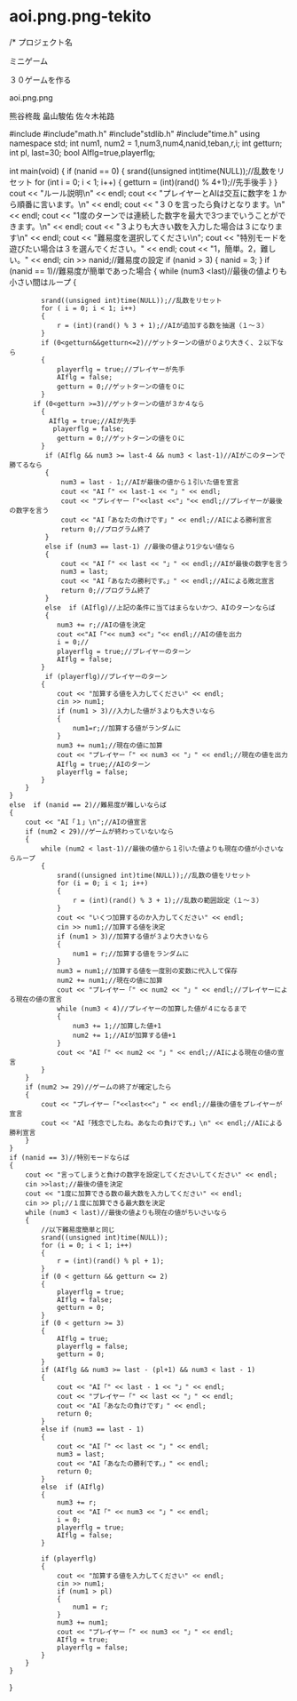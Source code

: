 # aoi.png.png-tekito
/*
プロジェクト名

ミニゲーム

３０ゲームを作る

aoi.png.png

熊谷柊哉
畠山駿佑
佐々木祐路


#include <iostream>
#include"math.h"
#include"stdlib.h"
#include"time.h"
using namespace std;
int num1, num2 = 1,num3,num4,nanid,teban,r,i;
int getturn;
int pl, last=30;
bool AIflg=true,playerflg;



int main(void)
{
    if (nanid == 0)
    {
        srand((unsigned int)time(NULL));//乱数をリセット
        for (int i = 0; i < 1; i++)
        {
            getturn = (int)(rand() % 4+1);//先手後手
        }
    }
        cout << "ルール説明\n" << endl;
        cout << "プレイヤーとAIは交互に数字を１から順番に言います。\n" << endl;
        cout << "３０を言ったら負けとなります。\n" << endl;
        cout << "1度のターンでは連続した数字を最大で3つまでいうことができます。\n" << endl;
        cout << "３よりも大きい数を入力した場合は３になります\n" << endl;
        cout << "難易度を選択してください\n";
        cout << "特別モードを遊びたい場合は３を選んでください。" << endl;
        cout << "1，簡単。2，難しい。" << endl;
        cin >> nanid;//難易度の設定
                if (nanid > 3)
                {
     nanid = 3;
                }
    if (nanid == 1)//難易度が簡単であった場合
    {
        while (num3 <last)//最後の値よりも小さい間はループ
        {

            srand((unsigned int)time(NULL));//乱数をリセット
            for ( i = 0; i < 1; i++)
            {
                r = (int)(rand() % 3 + 1);//AIが追加する数を抽選（１～３）
            }
            if (0<getturn&&getturn<=2)//ゲットターンの値が０より大きく、２以下なら
            {
                playerflg = true;//プレイヤーが先手
                AIflg = false;
                getturn = 0;//ゲットターンの値を０に
            }
          if (0<getturn >=3)//ゲットターンの値が３か４なら
            {
              AIflg = true;//AIが先手
               playerflg = false;
                getturn = 0;//ゲットターンの値を０に
            }
             if (AIflg && num3 >= last-4 && num3 < last-1)//AIがこのターンで勝てるなら
             {
                 num3 = last - 1;//AIが最後の値から１引いた値を宣言
                 cout << "AI「" << last-1 << "」" << endl;
                 cout << "プレイヤー「"<<last <<"」"<< endl;//プレイヤーが最後の数字を言う
                 cout << "AI「あなたの負けです」" << endl;//AIによる勝利宣言
                 return 0;//プログラム終了
             }
             else if (num3 == last-1) //最後の値より1少ない値なら
             {
                 cout << "AI「" << last << "」" << endl;//AIが最後の数字を言う
                 num3 = last;
                 cout << "AI「あなたの勝利です。」" << endl;//AIによる敗北宣言
                 return 0;//プログラム終了
             }
             else  if (AIflg)//上記の条件に当てはまらないかつ、AIのターンならば
             {
                num3 += r;//AIの値を決定
                cout <<"AI「"<< num3 <<"」"<< endl;//AIの値を出力
                i = 0;//
                playerflg = true;//プレイヤーのターン
                AIflg = false;
            }
             if (playerflg)//プレイヤーのターン
            {
                cout << "加算する値を入力してください" << endl;
                cin >> num1;
                if (num1 > 3)//入力した値が３よりも大きいなら
                {
                    num1=r;//加算する値がランダムに
                }
                num3 += num1;//現在の値に加算
                cout << "プレイヤー「" << num3 << "」" << endl;//現在の値を出力
                AIflg = true;//AIのターン
                playerflg = false;
            }
        }
    }
    else  if (nanid == 2)//難易度が難しいならば
    {
        cout << "AI「１」\n";//AIの値宣言
        if (num2 < 29)//ゲームが終わっていないなら
        {
            while (num2 < last-1)//最後の値から１引いた値よりも現在の値が小さいならループ
            {
                srand((unsigned int)time(NULL));//乱数の値をリセット
                for (i = 0; i < 1; i++)
                {
                    r = (int)(rand() % 3 + 1);//乱数の範囲設定（１～３）
                }
                cout << "いくつ加算するのか入力してください" << endl;
                cin >> num1;//加算する値を決定
                if (num1 > 3)//加算する値が３より大きいなら
                {
                    num1 = r;//加算する値をランダムに
                }
                num3 = num1;//加算する値を一度別の変数に代入して保存
                num2 += num1;//現在の値に加算
                cout << "プレイヤー「" << num2 << "」" << endl;//プレイヤーによる現在の値の宣言
                while (num3 < 4)//プレイヤーの加算した値が４になるまで
                {
                    num3 += 1;//加算した値+1
                    num2 += 1;//AIが加算する値+1
                }
                cout << "AI「" << num2 << "」" << endl;//AIによる現在の値の宣言
            }
        }
        if (num2 >= 29)//ゲームの終了が確定したら
        {
            cout << "プレイヤー「"<<last<<"」" << endl;//最後の値をプレイヤーが宣言
            cout << "AI「残念でしたね。あなたの負けです。」\n" << endl;//AIによる勝利宣言
        }
    }
    if (nanid == 3)//特別モードならば
    {
        cout << "言ってしまうと負けの数字を設定してくださいしてください" << endl;
        cin >>last;//最後の値を決定
        cout << "1度に加算できる数の最大数を入力してください" << endl;
        cin >> pl;//１度に加算できる最大数を決定
        while (num3 < last)//最後の値よりも現在の値がちいさいなら
        {
            //以下難易度簡単と同じ
            srand((unsigned int)time(NULL));
            for (i = 0; i < 1; i++)
            {
                r = (int)(rand() % pl + 1);
            }
            if (0 < getturn && getturn <= 2)
            {
                playerflg = true;
                AIflg = false;
                getturn = 0;
            }
            if (0 < getturn >= 3)
            {
                AIflg = true;
                playerflg = false;
                getturn = 0;
            }
            if (AIflg && num3 >= last - (pl+1) && num3 < last - 1)
            {
                cout << "AI「" << last - 1 << "」" << endl;
                cout << "プレイヤー「" << last << "」" << endl;
                cout << "AI「あなたの負けです」" << endl;
                return 0;
            }
            else if (num3 == last - 1)
            {
                cout << "AI「" << last << "」" << endl;
                num3 = last;
                cout << "AI「あなたの勝利です。」" << endl;
                return 0;
            }
            else  if (AIflg)
            {
                num3 += r;
                cout << "AI「" << num3 << "」" << endl;
                i = 0;
                playerflg = true;
                AIflg = false;
            }

            if (playerflg)
            {
                cout << "加算する値を入力してください" << endl;
                cin >> num1;
                if (num1 > pl)
                {
                    num1 = r;
                }
                num3 += num1;
                cout << "プレイヤー「" << num3 << "」" << endl;
                AIflg = true;
                playerflg = false;
            }
        }
    }
}